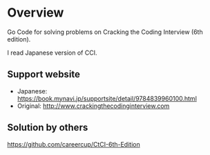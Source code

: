 # Overview
Go Code for solving problems on Cracking the Coding Interview (6th edition).

I read Japanese version of CCI.

## Support website
- Japanese: https://book.mynavi.jp/supportsite/detail/9784839960100.html
- Original: http://www.crackingthecodinginterview.com

## Solution by others
https://github.com/careercup/CtCI-6th-Edition
